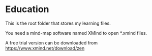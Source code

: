 # Education
This is the root folder that stores my learning files.

You need a mind-map software named XMind to open *.xmind files.

A free trial version can be downloaded from https://www.xmind.net/download/zen
